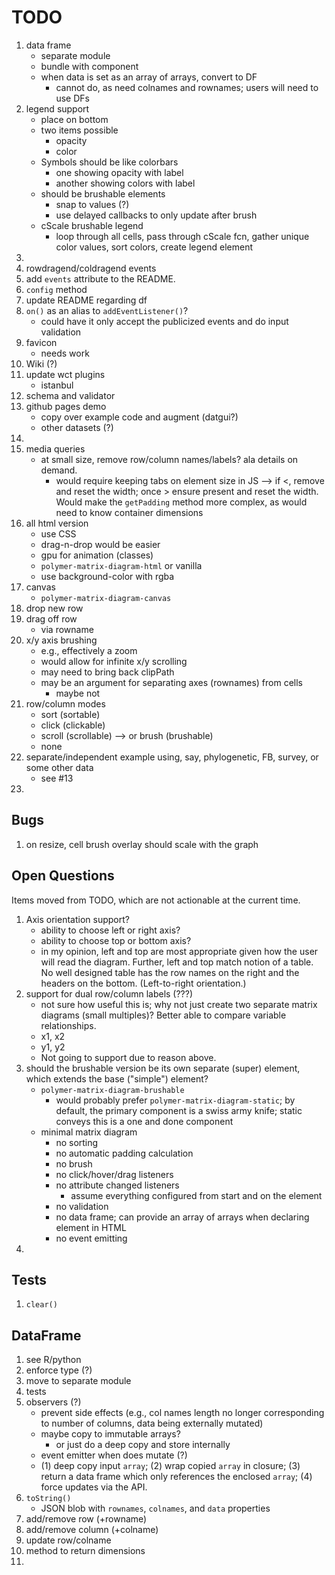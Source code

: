 TODO
====

1. data frame
	-	separate module
	-	bundle with component
	-	when data is set as an array of arrays, convert to DF
		- 	cannot do, as need colnames and rownames; users will need to use DFs
2. legend support
	-	place on bottom
	-	two items possible
		-	opacity
		-	color
	-	Symbols should be like colorbars
		-	one showing opacity with label
		-	another showing colors with label
	-	should be brushable elements
		-	snap to values (?)
		-	use delayed callbacks to only update after brush
	- 	cScale brushable legend
		-	loop through all cells, pass through cScale fcn, gather unique color values, sort colors, create legend element
3. 
4. rowdragend/coldragend events
5. add `events` attribute to the README.
6. `config` method
7. update README regarding df
8. `on()` as an alias to `addEventListener()`?
	- could have it only accept the publicized events and do input validation
9. favicon
	-	needs work
10. Wiki (?)
11. update wct plugins
	-	istanbul
12. schema and validator
13. github pages demo
	- 	copy over example code and augment (datgui?)
	- 	other datasets (?)
14. 
15. media queries
	-	at small size, remove row/column names/labels? ala details on demand.
		-	would require keeping tabs on element size in JS --> if <, remove and reset the width; once > ensure present and reset the width. Would make the `getPadding` method more complex, as would need to know container dimensions
16. all html version
	-	use CSS
	-	drag-n-drop would be easier
	-	gpu for animation (classes)
	-	`polymer-matrix-diagram-html` or vanilla
	-	use background-color with rgba
17. canvas
	-	`polymer-matrix-diagram-canvas`
18. drop new row
19. drag off row
	-	via rowname
20. x/y axis brushing
	-	e.g., effectively a zoom
	-	would allow for infinite x/y scrolling
	-	may need to bring back clipPath
	- 	may be an argument for separating axes (rownames) from cells
		-	maybe not
21. row/column modes
	-	sort (sortable)
	-	click (clickable)
	-	scroll (scrollable) --> or brush (brushable)
	- 	none
22. separate/independent example using, say, phylogenetic, FB, survey, or some other data
	- 	see #13
23. 



## Bugs

1. on resize, cell brush overlay should scale with the graph



## Open Questions

Items moved from TODO, which are not actionable at the current time.

1. Axis orientation support?
	-	ability to choose left or right axis?
	-	ability to choose top or bottom axis?
	-	in my opinion, left and top are most appropriate given how the user will read the diagram. Further, left and top match notion of a table. No well designed table has the row names on the right and the headers on the bottom. (Left-to-right orientation.)
2. support for dual row/column labels (???)
	-	not sure how useful this is; why not just create two separate matrix diagrams (small multiples)? Better able to compare variable relationships.
	-	x1, x2
	-	y1, y2
	-	Not going to support due to reason above.
3. should the brushable version be its own separate (super) element, which extends the base ("simple") element?
	-	`polymer-matrix-diagram-brushable`
		- 	would probably prefer `polymer-matrix-diagram-static`; by default, the primary component is a swiss army knife; static conveys this is a one and done component
	- 	minimal matrix diagram
		-	no sorting
		-	no automatic padding calculation
		-	no brush
		-	no click/hover/drag listeners
		-	no attribute changed listeners
			-	assume everything configured from start and on the element
		- 	no validation
		-	no data frame; can provide an array of arrays when declaring element in HTML
		-	no event emitting
4. 



## Tests

1. `clear()`


## DataFrame

1. see R/python
2. enforce type (?)
3. move to separate module
4. tests
5. observers (?)
	-	prevent side effects (e.g., col names length no longer corresponding to number of columns, data being externally mutated)
	- 	maybe copy to immutable arrays?
		- 	or just do a deep copy and store internally
	-	event emitter when does mutate (?)
	-	(1) deep copy input `array`; (2) wrap copied `array` in closure; (3) return a data frame which only references the enclosed `array`; (4) force updates via the API.
6. `toString()`
	- 	JSON blob with `rownames`, `colnames`, and `data` properties
7. add/remove row (+rowname)
8. add/remove column (+colname)
9. update row/colname
10. method to return dimensions
11. 



